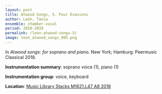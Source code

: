 ```yaml
---
layout: post 
title: Atwood Songs, 5. Four Evasions
author: León, Tania
ensemble: chamber-vocal
period: 2010-2019
permalink: /leon-atwood-songs-5/
image: leon_atwood_songs_005.png
---
```


In *Atwood songs: for soprano and piano.* New York; Hamburg: Peermusic Classical 2018.

**Instrumentation summary**: soprano voice (1), piano (1) 

**Instrumentation group**: voice, keyboard

**Location**: <a href="https://tufts.primo.exlibrisgroup.com/permalink/01TUN_INST/1kc9gia/alma991018215939203851" target="_blank">Music Library Stacks M1621.L47 A8 2018</a>